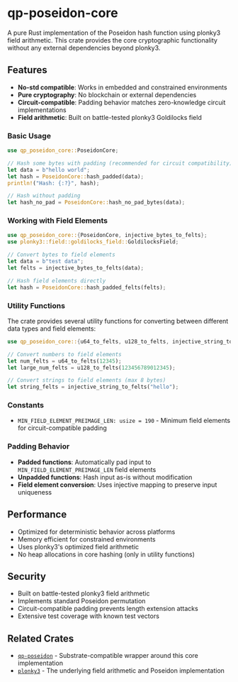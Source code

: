 # qp-poseidon-core

A pure Rust implementation of the Poseidon hash function using plonky3 field arithmetic. This crate provides the core cryptographic functionality without any external dependencies beyond plonky3.

## Features

- **No-std compatible**: Works in embedded and constrained environments
- **Pure cryptography**: No blockchain or external dependencies
- **Circuit-compatible**: Padding behavior matches zero-knowledge circuit implementations
- **Field arithmetic**: Built on battle-tested plonky3 Goldilocks field

### Basic Usage

```rust
use qp_poseidon_core::PoseidonCore;

// Hash some bytes with padding (recommended for circuit compatibility)
let data = b"hello world";
let hash = PoseidonCore::hash_padded(data);
println!("Hash: {:?}", hash);

// Hash without padding
let hash_no_pad = PoseidonCore::hash_no_pad_bytes(data);
```

### Working with Field Elements

```rust
use qp_poseidon_core::{PoseidonCore, injective_bytes_to_felts};
use plonky3::field::goldilocks_field::GoldilocksField;

// Convert bytes to field elements
let data = b"test data";
let felts = injective_bytes_to_felts(data);

// Hash field elements directly
let hash = PoseidonCore::hash_padded_felts(felts);
```

### Utility Functions

The crate provides several utility functions for converting between different data types and field elements:

```rust
use qp_poseidon_core::{u64_to_felts, u128_to_felts, injective_string_to_felts};

// Convert numbers to field elements
let num_felts = u64_to_felts(12345);
let large_num_felts = u128_to_felts(123456789012345);

// Convert strings to field elements (max 8 bytes)
let string_felts = injective_string_to_felts("hello");
```

### Constants

- `MIN_FIELD_ELEMENT_PREIMAGE_LEN: usize = 190` - Minimum field elements for circuit-compatible padding

### Padding Behavior

- **Padded functions**: Automatically pad input to `MIN_FIELD_ELEMENT_PREIMAGE_LEN` field elements
- **Unpadded functions**: Hash input as-is without modification
- **Field element conversion**: Uses injective mapping to preserve input uniqueness

## Performance

- Optimized for deterministic behavior across platforms
- Memory efficient for constrained environments
- Uses plonky3's optimized field arithmetic
- No heap allocations in core hashing (only in utility functions)

## Security

- Built on battle-tested plonky3 field arithmetic
- Implements standard Poseidon permutation
- Circuit-compatible padding prevents length extension attacks
- Extensive test coverage with known test vectors

## Related Crates

- [`qp-poseidon`](../substrate) - Substrate-compatible wrapper around this core implementation
- [`plonky3`](https://github.com/0xPolygonZero/plonky3) - The underlying field arithmetic and Poseidon implementation
